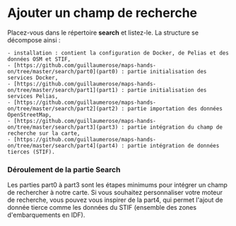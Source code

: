 # Ajouter un champ de recherche

Placez-vous dans le répertoire __search__ et listez-le. La structure se décompose ainsi :
```
- installation : contient la configuration de Docker, de Pelias et des données OSM et STIF,
- [https://github.com/guillaumerose/maps-hands-on/tree/master/search/part0](part0) : partie initialisation des services Docker,
- [https://github.com/guillaumerose/maps-hands-on/tree/master/search/part1](part1) : partie initialisation des services Pelias,
- [https://github.com/guillaumerose/maps-hands-on/tree/master/search/part2](part2) : partie importation des données OpenStreetMap,
- [https://github.com/guillaumerose/maps-hands-on/tree/master/search/part3](part3) : partie intégration du champ de recherche sur la carte,
- [https://github.com/guillaumerose/maps-hands-on/tree/master/search/part4](part4) : partie intégration de données tierces (STIF).
```
### Déroulement de la partie Search

Les parties part0 à part3 sont les étapes minimums pour intégrer un champ de rechercher à notre carte. Si vous souhaitez personnaliser votre moteur de recherche, vous pouvez vous inspirer de la part4, qui permet l'ajout de donnée tierce comme les données du STIF (ensemble des zones d'embarquements en IDF).